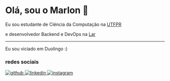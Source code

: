 # Olá, sou o Marlon 👋

Eu sou estudante de Ciëncia da Computação na [UTFPR](http://portal.utfpr.edu.br)

e desenvolvedor Backend e DevOps na [Lar](https://www.lar.ind.br)

---

Eu sou viciado em Duolingo :)

<!-- duolingo -->







### redes sociais
<div>
<a href="https://github.com/marlonangeli" target="_blank">
<img src=https://img.shields.io/badge/github-%2324292e.svg?&style=for-the-badge&logo=github&logoColor=white alt=github style="margin-bottom: 5px;" />
</a>
<a href="https://linkedin.com/in/marlonangeli" target="_blank">
<img src=https://img.shields.io/badge/linkedin-%231E77B5.svg?&style=for-the-badge&logo=linkedin&logoColor=white alt=linkedin style="margin-bottom: 5px;" />
</a>
<a href="https://instagram.com/marlonangeli_" target="_blank">
<img src=https://img.shields.io/badge/instagram-%23000000.svg?&style=for-the-badge&logo=instagram&logoColor=white alt=instagram style="margin-bottom: 5px;" />
</a>  
</div>
